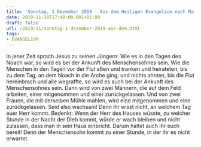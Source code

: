```yaml
---
title: 'Sonntag, 1 Dezember 2019 : Aus dem Heiligen Evangelium nach Matthäus - Mt 24,37-44.'
date: 2019-11-30T17:48:00.001+01:00
draft: false
url: /2019/11/sonntag-1-dezember-2019-aus-dem.html
tags: 
- EVANGELIUM
---
```


In jener Zeit sprach Jesus zu seinen Jüngern: Wie es in den Tagen des Noach war, so wird es bei der Ankunft des Menschensohnes sein. Wie die Menschen in den Tagen vor der Flut aßen und tranken und heirateten, bis zu dem Tag, an dem Noach in die Arche ging, und nichts ahnten, bis die Flut hereinbrach und alle wegraffte, so wird es auch bei der Ankunft des Menschensohnes sein. Dann wird von zwei Männern, die auf dem Feld arbeiten, einer mitgenommen und einer zurückgelassen. Und von zwei Frauen, die mit derselben Mühle mahlen, wird eine mitgenommen und eine zurückgelassen. Seid also wachsam! Denn ihr wisst nicht, an welchem Tag euer Herr kommt. Bedenkt: Wenn der Herr des Hauses wüsste, zu welcher Stunde in der Nacht der Dieb kommt, würde er wach bleiben und nicht zulassen, dass man in sein Haus einbricht. Darum haltet auch ihr euch bereit! Denn der Menschensohn kommt zu einer Stunde, in der ihr es nicht erwartet.
